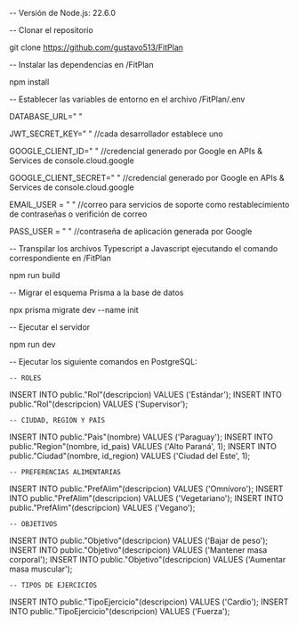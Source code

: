 -- Versión de Node.js: 22.6.0

-- Clonar el repositorio

git clone https://github.com/gustavo513/FitPlan

-- Instalar las dependencias en /FitPlan

npm install

-- Establecer las variables de entorno en el archivo /FitPlan/.env

DATABASE_URL=" "

JWT_SECRET_KEY=" " //cada desarrollador establece uno

GOOGLE_CLIENT_ID=" " //credencial generado por Google en APIs & Services de console.cloud.google

GOOGLE_CLIENT_SECRET=" " //credencial generado por Google en APIs & Services de console.cloud.google

EMAIL_USER = " " //correo para servicios de soporte como restablecimiento de contraseñas o verifición de correo

PASS_USER = " " //contraseña de aplicación generada por Google

-- Transpilar los archivos Typescript a Javascript ejecutando el comando correspondiente en /FitPlan

npm run build

-- Migrar el esquema Prisma a la base de datos

npx prisma migrate dev --name init

-- Ejecutar el servidor

npm run dev

-- Ejecutar los siguiente comandos en PostgreSQL:

    -- ROLES
INSERT INTO public."Rol"(descripcion) VALUES ('Estándar');
INSERT INTO public."Rol"(descripcion) VALUES ('Supervisor');

    -- CIUDAD, REGIÓN Y PAÍS
INSERT INTO public."Pais"(nombre) VALUES ('Paraguay');
INSERT INTO public."Region"(nombre, id_pais) VALUES ('Alto Paraná', 1);
INSERT INTO public."Ciudad"(nombre, id_region) VALUES ('Ciudad del Este', 1);

    -- PREFERENCIAS ALIMENTARIAS
INSERT INTO public."PrefAlim"(descripcion) VALUES ('Omnívoro');
INSERT INTO public."PrefAlim"(descripcion) VALUES ('Vegetariano');
INSERT INTO public."PrefAlim"(descripcion) VALUES ('Vegano');

    -- OBJETIVOS
INSERT INTO public."Objetivo"(descripcion) VALUES ('Bajar de peso');
INSERT INTO public."Objetivo"(descripcion) VALUES ('Mantener masa corporal');
INSERT INTO public."Objetivo"(descripcion) VALUES ('Aumentar masa muscular');

    -- TIPOS DE EJERCICIOS
INSERT INTO public."TipoEjercicio"(descripcion) VALUES ('Cardio');
INSERT INTO public."TipoEjercicio"(descripcion) VALUES ('Fuerza');


